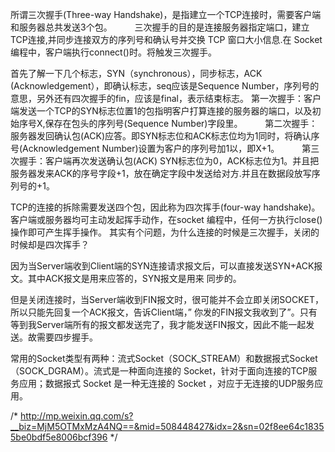 所谓三次握手(Three-way Handshake)，是指建立一个TCP连接时，需要客户端和服务器总共发送3个包。
　　
三次握手的目的是连接服务器指定端口，建立TCP连接,并同步连接双方的序列号和确认号并交换 TCP 窗口大小信息.在 Socket 编程中，客户端执行connect()时。将触发三次握手。 

首先了解一下几个标志，SYN（synchronous），同步标志，ACK (Acknowledgement），即确认标志，seq应该是Sequence Number，序列号的意思，另外还有四次握手的fin，应该是final，表示结束标志。
第一次握手：客户端发送一个TCP的SYN标志位置1的包指明客户打算连接的服务器的端口，以及初始序号X,保存在包头的序列号(Sequence Number)字段里。
　　
第二次握手：服务器发回确认包(ACK)应答。即SYN标志位和ACK标志位均为1同时，将确认序号(Acknowledgement Number)设置为客户的序列号加1以，即X+1。
　　
第三次握手：客户端再次发送确认包(ACK) SYN标志位为0，ACK标志位为1。并且把服务器发来ACK的序号字段+1，放在确定字段中发送给对方.并且在数据段放写序列号的+1。




TCP的连接的拆除需要发送四个包，因此称为四次挥手(four-way handshake)。客户端或服务器均可主动发起挥手动作，在socket
编程中，任何一方执行close()操作即可产生挥手操作。
其实有个问题，为什么连接的时候是三次握手，关闭的时候却是四次挥手？

因为当Server端收到Client端的SYN连接请求报文后，可以直接发送SYN+ACK报文。其中ACK报文是用来应答的，SYN报文是用来 同步的。

但是关闭连接时，当Server端收到FIN报文时，很可能并不会立即关闭SOCKET，所以只能先回复一个ACK报文，告诉Client端，” 你发的FIN报文我收到了”。只有等到我Server端所有的报文都发送完了，我才能发送FIN报文，因此不能一起发送。故需要四步握手。

常用的Socket类型有两种：流式Socket（SOCK_STREAM）和数据报式Socket（SOCK_DGRAM）。流式是一种面向连接的 Socket，针对于面向连接的TCP服务应用；数据报式 Socket 是一种无连接的 Socket ，对应于无连接的UDP服务应用。

/*
http://mp.weixin.qq.com/s?__biz=MjM5OTMxMzA4NQ==&mid=508448427&idx=2&sn=02f8ee64c18355be0bdf5e8006bcf396
*/

